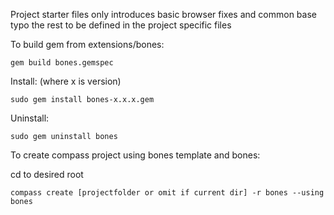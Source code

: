 Project starter files only introduces basic browser fixes and common base typo
the rest to be defined in the project specific files

To build gem from extensions/bones:

    gem build bones.gemspec

Install: (where x is version)

    sudo gem install bones-x.x.x.gem

Uninstall:

    sudo gem uninstall bones

To create compass project using bones template and bones:

cd to desired root

    compass create [projectfolder or omit if current dir] -r bones --using bones